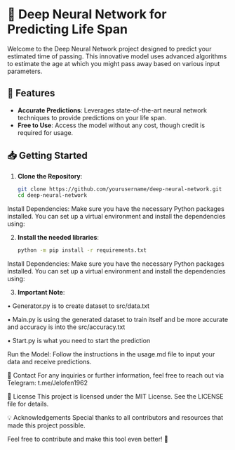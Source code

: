 # 🧠 Deep Neural Network for Predicting Life Span

Welcome to the Deep Neural Network project designed to predict your estimated time of passing. This innovative model uses advanced algorithms to estimate the age at which you might pass away based on various input parameters.

## 🚀 Features

- **Accurate Predictions**: Leverages state-of-the-art neural network techniques to provide predictions on your life span.
- **Free to Use**: Access the model without any cost, though credit is required for usage.

## 📥 Getting Started

1. **Clone the Repository**:
   ```bash
   git clone https://github.com/yourusername/deep-neural-network.git
   cd deep-neural-network
Install Dependencies:
Make sure you have the necessary Python packages installed. You can set up a virtual environment and install the dependencies using:

2. **Install the needed libraries**:
   ```bash
   python -m pip install -r requirements.txt
Install Dependencies:
Make sure you have the necessary Python packages installed. You can set up a virtual environment and install the dependencies using:

3. **Important Note**:

• Generator.py is to create dataset to src/data.txt

• Main.py is using the generated dataset to train itself and be more accurate and accuracy is into the src/accuracy.txt

• Start.py is what you need to start the prediction

Run the Model:
Follow the instructions in the usage.md file to input your data and receive predictions.

📢 Contact
For any inquiries or further information, feel free to reach out via Telegram:
t.me/Jelofen1962

📜 License
This project is licensed under the MIT License. See the LICENSE file for details.

💡 Acknowledgements
Special thanks to all contributors and resources that made this project possible.

Feel free to contribute and make this tool even better! 🙌
